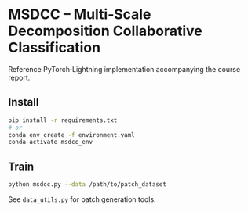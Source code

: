 
# MSDCC – Multi‑Scale Decomposition Collaborative Classification

Reference PyTorch‑Lightning implementation accompanying the course report.

## Install
```bash
pip install -r requirements.txt
# or
conda env create -f environment.yaml
conda activate msdcc_env
```

## Train
```bash
python msdcc.py --data /path/to/patch_dataset
```
See `data_utils.py` for patch generation tools.
